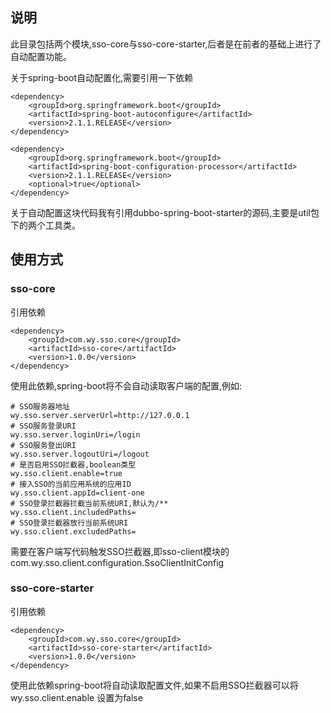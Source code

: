 ## 说明
此目录包括两个模块,sso-core与sso-core-starter,后者是在前者的基础上进行了自动配置功能。  

关于spring-boot自动配置化,需要引用一下依赖  
```$xslt
<dependency>
    <groupId>org.springframework.boot</groupId>
    <artifactId>spring-boot-autoconfigure</artifactId>
    <version>2.1.1.RELEASE</version>
</dependency>

<dependency>
    <groupId>org.springframework.boot</groupId>
    <artifactId>spring-boot-configuration-processor</artifactId>
    <version>2.1.1.RELEASE</version>
    <optional>true</optional>
</dependency>
```

关于自动配置这块代码我有引用dubbo-spring-boot-starter的源码,主要是util包下的两个工具类。


## 使用方式

### sso-core

引用依赖

```
<dependency>
    <groupId>com.wy.sso.core</groupId>
    <artifactId>sso-core</artifactId>
    <version>1.0.0</version>
</dependency>
```

使用此依赖,spring-boot将不会自动读取客户端的配置,例如:

```$xslt
# SSO服务器地址
wy.sso.server.serverUrl=http://127.0.0.1
# SSO服务登录URI
wy.sso.server.loginUri=/login
# SSO服务登出URI
wy.sso.server.logoutUri=/logout
# 是否启用SSO拦截器,boolean类型
wy.sso.client.enable=true
# 接入SSO的当前应用系统的应用ID
wy.sso.client.appId=client-one
# SSO登录拦截器拦截当前系统URI,默认为/**
wy.sso.client.includedPaths=
# SSO登录拦截器放行当前系统URI
wy.sso.client.excludedPaths=
```
需要在客户端写代码触发SSO拦截器,即sso-client模块的 com.wy.sso.client.configuration.SsoClientInitConfig

### sso-core-starter

引用依赖

```
<dependency>
    <groupId>com.wy.sso.core</groupId>
    <artifactId>sso-core-starter</artifactId>
    <version>1.0.0</version>
</dependency>
```

使用此依赖spring-boot将自动读取配置文件,如果不启用SSO拦截器可以将 wy.sso.client.enable 设置为false


